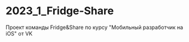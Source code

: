 # 2023_1_Fridge-Share
Проект команды Fridge&amp;Share по курсу "Мобильный разработчик на iOS" от VK
